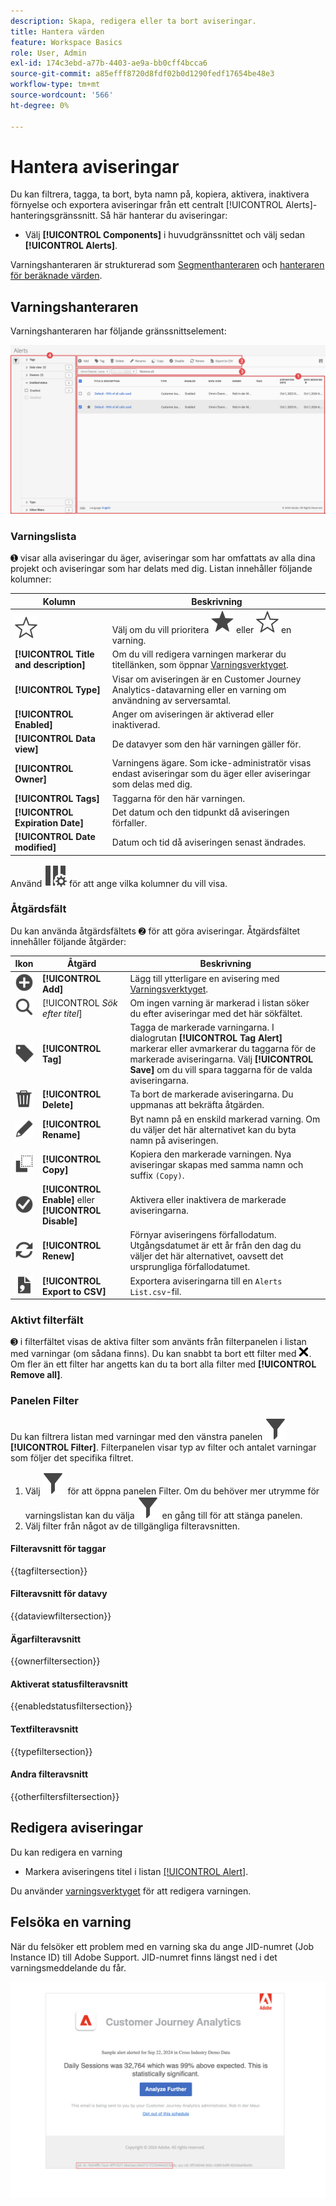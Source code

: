 ```yaml
---
description: Skapa, redigera eller ta bort aviseringar.
title: Hantera värden
feature: Workspace Basics
role: User, Admin
exl-id: 174c3ebd-a77b-4403-ae9a-bb0cff4bcca6
source-git-commit: a85efff8720d8fdf02b0d1290fedf17654be48e3
workflow-type: tm+mt
source-wordcount: '566'
ht-degree: 0%

---
```


# Hantera aviseringar


Du kan filtrera, tagga, ta bort, byta namn på, kopiera, aktivera, inaktivera förnyelse och exportera aviseringar från ett centralt [!UICONTROL Alerts]-hanteringsgränssnitt. Så här hanterar du aviseringar:

* Välj **[!UICONTROL Components]** i huvudgränssnittet och välj sedan **[!UICONTROL Alerts]**.

Varningshanteraren är strukturerad som [Segmenthanteraren](/help/components/filters/manage-filters.md) och [hanteraren för beräknade värden](/help/components/calc-metrics/cm-workflow/cm-manager.md).


## Varningshanteraren

Varningshanteraren har följande gränssnittselement:

![Gränssnitt för filter](assets/alerts-manager.png)

### Varningslista

➊ visar alla aviseringar du äger, aviseringar som har omfattats av alla dina projekt och aviseringar som har delats med dig. Listan innehåller följande kolumner:

| Kolumn | Beskrivning |
|---|---|
| ![StarOutline](/help/assets/icons/StarOutline.svg) | Välj om du vill prioritera ![Star](/help/assets/icons/Star.svg) eller ![StarOutline](/help/assets/icons/StarOutline.svg) en varning. |
| **[!UICONTROL Title and description]** | Om du vill redigera varningen markerar du titellänken, som öppnar [Varningsverktyget](alert-builder.md#alert-builder). |
| **[!UICONTROL Type]** | Visar om aviseringen är en Customer Journey Analytics-datavarning eller en varning om användning av serversamtal. |
| **[!UICONTROL Enabled]** | Anger om aviseringen är aktiverad eller inaktiverad. |
| **[!UICONTROL Data view]** | De datavyer som den här varningen gäller för. |
| **[!UICONTROL Owner]** | Varningens ägare. Som icke-administratör visas endast aviseringar som du äger eller aviseringar som delas med dig. |
| **[!UICONTROL Tags]** | Taggarna för den här varningen. |
| **[!UICONTROL Expiration Date]** | Det datum och den tidpunkt då aviseringen förfaller. |
| **[!UICONTROL Date modified]** | Datum och tid då aviseringen senast ändrades. |

<!-- When "Last used" column is added, add this information as the description: Shows the date when the alert was last used. <p>This information can help you determine whether a component is valuable to users in your organization, where it is used, and if it needs to be deleted or modified.</p><p>Consider the following when viewing this column:</p><ul><li>This information does not include usage from the API, Report Builder, or Data Warehouse.</li><li>For some components, this column might not contain data if the component was last used prior to September 2023.</li></ul> -->

Använd ![ColumnSetting](/help/assets/icons/ColumnSetting.svg) för att ange vilka kolumner du vill visa.

### Åtgärdsfält

Du kan använda åtgärdsfältets ➋ för att göra aviseringar. Åtgärdsfältet innehåller följande åtgärder:

| Ikon | Åtgärd | Beskrivning |
|:---:|---|---|
| ![AddCircle](/help/assets/icons/AddCircle.svg) | **[!UICONTROL Add]** | Lägg till ytterligare en avisering med [Varningsverktyget](alert-builder.md#alert-builder). |
| ![Sök](/help/assets/icons/Search.svg) | [!UICONTROL *Sök efter titel*] | Om ingen varning är markerad i listan söker du efter aviseringar med det här sökfältet. |
| ![Etikett](/help/assets/icons/Label.svg) | **[!UICONTROL Tag]** | Tagga de markerade varningarna. I dialogrutan **[!UICONTROL Tag Alert]** markerar eller avmarkerar du taggarna för de markerade aviseringarna. Välj **[!UICONTROL Save]** om du vill spara taggarna för de valda aviseringarna. |
| ![Ta bort](/help/assets/icons/Delete.svg) | **[!UICONTROL Delete]** | Ta bort de markerade aviseringarna. Du uppmanas att bekräfta åtgärden. |
| ![Redigera](/help/assets/icons/Edit.svg) | **[!UICONTROL Rename]** | Byt namn på en enskild markerad varning. Om du väljer det här alternativet kan du byta namn på aviseringen. |
| ![Kopiera](/help/assets/icons/Copy.svg) | **[!UICONTROL Copy]** | Kopiera den markerade varningen. Nya aviseringar skapas med samma namn och suffix `(Copy)`. |
| ![CheckmarkCircle](/help/assets/icons/CheckmarkCircle.svg) | **[!UICONTROL Enable]** eller **[!UICONTROL Disable]** | Aktivera eller inaktivera de markerade aviseringarna. |
| ![Uppdatera](/help/assets/icons/Refresh.svg) | **[!UICONTROL Renew]** | Förnyar aviseringens förfallodatum. Utgångsdatumet är ett år från den dag du väljer det här alternativet, oavsett det ursprungliga förfallodatumet. |
| ![FileCSV](/help/assets/icons/FileCSV.svg) | **[!UICONTROL Export to CSV]** | Exportera aviseringarna till en `Alerts List.csv`-fil. |


### Aktivt filterfält

➌ i filterfältet visas de aktiva filter som använts från filterpanelen i listan med varningar (om sådana finns). Du kan snabbt ta bort ett filter med ![CrossSize75](/help/assets/icons/CrossSize75.svg). Om fler än ett filter har angetts kan du ta bort alla filter med **[!UICONTROL Remove all]**.


### Panelen Filter

Du kan filtrera listan med varningar med den vänstra panelen ![Filter](/help/assets/icons/Filter.svg) **[!UICONTROL Filter]**. Filterpanelen visar typ av filter och antalet varningar som följer det specifika filtret.


1. Välj ![Filter](/help/assets/icons/Filter.svg) för att öppna panelen Filter. Om du behöver mer utrymme för varningslistan kan du välja ![Filter](/help/assets/icons/Filter.svg) en gång till för att stänga panelen.
1. Välj filter från något av de tillgängliga filteravsnitten.


#### Filteravsnitt för taggar

{{tagfiltersection}}


#### Filteravsnitt för datavy

{{dataviewfiltersection}}


#### Ägarfilteravsnitt

{{ownerfiltersection}}


#### Aktiverat statusfilteravsnitt

{{enabledstatusfiltersection}}


#### Textfilteravsnitt

{{typefiltersection}}


#### Andra filteravsnitt

{{otherfiltersfiltersection}}



## Redigera aviseringar

Du kan redigera en varning

* Markera aviseringens titel i listan [[!UICONTROL Alert]](#alerts-list).

Du använder [varningsverktyget](alert-builder.md#alert-builder) för att redigera varningen.

## Felsöka en varning

När du felsöker ett problem med en varning ska du ange JID-numret (Job Instance ID) till Adobe Support. JID-numret finns längst ned i det varningsmeddelande du får.

![Varningsmeddelande](assets/alerts-email.PNG)
